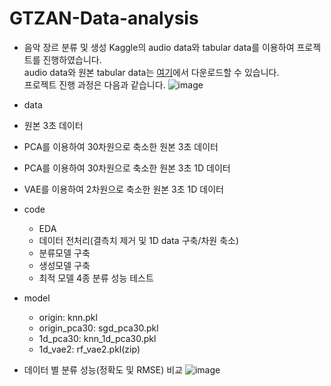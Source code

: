 # GTZAN-Data-analysis
* 음악 장르 분류 및 생성
Kaggle의 audio data와 tabular data를 이용하여 프로젝트를 진행하였습니다.<br>
audio data와 원본 tabular data는 <a href="https://www.kaggle.com/datasets/andradaolteanu/gtzan-dataset-music-genre-classification">여기</a>에서 다운로드할 수 있습니다.<br>
프로젝트 진행 과정은 다음과 같습니다. 
![image](https://user-images.githubusercontent.com/86818579/173196463-f2d51a38-0baa-4c07-8052-965b170c135e.png)

* data
 * 원본 3초 데이터
 * PCA를 이용하여 30차원으로 축소한 원본 3초 데이터
  * PCA를 이용하여 30차원으로 축소한 원본 3초 1D 데이터
  * VAE를 이용하여 2차원으로 축소한 원본 3초 1D 데이터
* code
  * EDA
  * 데이터 전처리(결측치 제거 및 1D data 구축/차원 축소)
  * 분류모델 구축
  * 생성모델 구축
  * 최적 모델 4종 분류 성능 테스트
* model
  * origin: knn.pkl
  * origin_pca30: sgd_pca30.pkl
  * 1d_pca30: knn_1d_pca30.pkl
  * 1d_vae2: rf_vae2.pkl(zip)

* 데이터 별 분류 성능(정확도 및 RMSE) 비교
![image](https://user-images.githubusercontent.com/86818579/173196035-783bc8dc-4036-4ac4-9d8d-9533a94db4e0.png)

